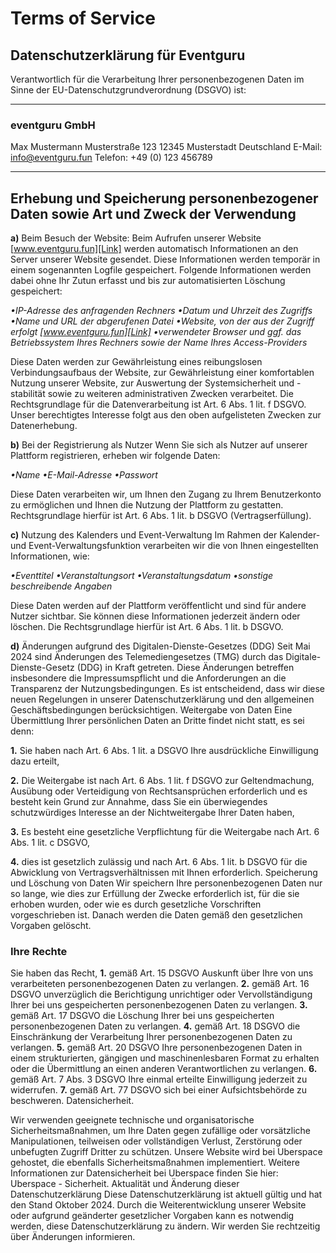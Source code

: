 # Terms of Service

## Datenschutzerklärung für Eventguru

Verantwortlich für die Verarbeitung Ihrer personenbezogenen Daten im Sinne der EU-Datenschutzgrundverordnung (DSGVO) ist:

***

### eventguru GmbH

Max Mustermann
Musterstraße 123
12345 Musterstadt
Deutschland
E-Mail: [info@eventguru.fun][Kontakt]
Telefon: +49 (0) 123 456789

***

## Erhebung und Speicherung personenbezogener Daten sowie Art und Zweck der Verwendung

**a)** Beim Besuch der Website:
Beim Aufrufen unserer Website [www.eventguru.fun][Link] werden automatisch Informationen an den Server unserer Website gesendet. Diese Informationen werden temporär in einem sogenannten Logfile gespeichert. Folgende Informationen werden dabei ohne Ihr Zutun erfasst und bis zur automatisierten Löschung gespeichert:

*•IP-Adresse des anfragenden Rechners
•Datum und Uhrzeit des Zugriffs
•Name und URL der abgerufenen Datei
•Website, von der aus der Zugriff erfolgt [www.eventguru.fun][Link]
•verwendeter Browser und ggf. das Betriebssystem Ihres Rechners sowie der Name Ihres Access-Providers*

Diese Daten werden zur Gewährleistung eines reibungslosen Verbindungsaufbaus der Website, zur Gewährleistung einer komfortablen Nutzung unserer Website, zur Auswertung der Systemsicherheit und -stabilität sowie zu weiteren administrativen Zwecken verarbeitet. Die Rechtsgrundlage für die Datenverarbeitung ist Art. 6 Abs. 1 lit. f DSGVO. Unser berechtigtes Interesse folgt aus den oben aufgelisteten Zwecken zur Datenerhebung.

**b)** Bei der Registrierung als Nutzer
Wenn Sie sich als Nutzer auf unserer Plattform registrieren, erheben wir folgende Daten:

*•Name
•E-Mail-Adresse
•Passwort*

Diese Daten verarbeiten wir, um Ihnen den Zugang zu Ihrem Benutzerkonto zu ermöglichen und Ihnen die Nutzung der Plattform zu gestatten. Rechtsgrundlage hierfür ist Art. 6 Abs. 1 lit. b DSGVO (Vertragserfüllung).

**c)** Nutzung des Kalenders und Event-Verwaltung
Im Rahmen der Kalender- und Event-Verwaltungsfunktion verarbeiten wir die von Ihnen eingestellten Informationen, wie:

*•Eventtitel
•Veranstaltungsort
•Veranstaltungsdatum
•sonstige beschreibende Angaben*

Diese Daten werden auf der Plattform veröffentlicht und sind für andere Nutzer sichtbar. Sie können diese Informationen jederzeit ändern oder löschen. Die Rechtsgrundlage hierfür ist Art. 6 Abs. 1 lit. b DSGVO.

**d)** Änderungen aufgrund des Digitalen-Dienste-Gesetzes (DDG)
Seit Mai 2024 sind Änderungen des Telemediengesetzes (TMG) durch das Digitale-Dienste-Gesetz (DDG) in Kraft getreten. Diese Änderungen betreffen insbesondere die Impressumspflicht und die Anforderungen an die Transparenz der Nutzungsbedingungen. Es ist entscheidend, dass wir diese neuen Regelungen in unserer Datenschutzerklärung und den allgemeinen Geschäftsbedingungen berücksichtigen.
Weitergabe von Daten
Eine Übermittlung Ihrer persönlichen Daten an Dritte findet nicht statt, es sei denn:

**1.** Sie haben nach Art. 6 Abs. 1 lit. a DSGVO Ihre ausdrückliche Einwilligung dazu erteilt,

**2.** Die Weitergabe ist nach Art. 6 Abs. 1 lit. f DSGVO zur Geltendmachung, Ausübung oder Verteidigung von Rechtsansprüchen erforderlich und es besteht kein Grund zur Annahme, dass Sie ein überwiegendes schutzwürdiges Interesse an der Nichtweitergabe Ihrer Daten haben,

**3.** Es besteht eine gesetzliche Verpflichtung für die Weitergabe nach Art. 6 Abs. 1 lit. c DSGVO,

**4.** dies ist gesetzlich zulässig und nach Art. 6 Abs. 1 lit. b DSGVO für die Abwicklung von Vertragsverhältnissen mit Ihnen erforderlich.
Speicherung und Löschung von Daten
Wir speichern Ihre personenbezogenen Daten nur so lange, wie dies zur Erfüllung der Zwecke erforderlich ist, für die sie erhoben wurden, oder wie es durch gesetzliche Vorschriften vorgeschrieben ist. Danach werden die Daten gemäß den gesetzlichen Vorgaben gelöscht.

### Ihre Rechte

Sie haben das Recht,
**1.** gemäß Art. 15 DSGVO Auskunft über Ihre von uns verarbeiteten personenbezogenen Daten zu verlangen.
**2.** gemäß Art. 16 DSGVO unverzüglich die Berichtigung unrichtiger oder Vervollständigung Ihrer bei uns gespeicherten personenbezogenen Daten zu verlangen.
**3.** gemäß Art. 17 DSGVO die Löschung Ihrer bei uns gespeicherten personenbezogenen Daten zu verlangen.
**4.** gemäß Art. 18 DSGVO die Einschränkung der Verarbeitung Ihrer personenbezogenen Daten zu verlangen.
**5.** gemäß Art. 20 DSGVO Ihre personenbezogenen Daten in einem strukturierten, gängigen und maschinenlesbaren Format zu erhalten oder die Übermittlung an einen anderen Verantwortlichen zu verlangen.
**6.** gemäß Art. 7 Abs. 3 DSGVO Ihre einmal erteilte Einwilligung jederzeit zu widerrufen.
**7.** gemäß Art. 77 DSGVO sich bei einer Aufsichtsbehörde zu beschweren.
Datensicherheit.

Wir verwenden geeignete technische und organisatorische Sicherheitsmaßnahmen, um Ihre Daten gegen zufällige oder vorsätzliche Manipulationen, teilweisen oder vollständigen Verlust, Zerstörung oder unbefugten Zugriff Dritter zu schützen. Unsere Website wird bei Uberspace gehostet, die ebenfalls Sicherheitsmaßnahmen implementiert. Weitere Informationen zur Datensicherheit bei Uberspace finden Sie hier: Uberspace - Sicherheit.
Aktualität und Änderung dieser Datenschutzerklärung
Diese Datenschutzerklärung ist aktuell gültig und hat den Stand Oktober 2024. Durch die Weiterentwicklung unserer Website oder aufgrund geänderter gesetzlicher Vorgaben kann es notwendig werden, diese Datenschutzerklärung zu ändern. Wir werden Sie rechtzeitig über Änderungen informieren.

[Link]: https://www.eventguru.fun

[Kontakt]: mailto:hallo@eventguru.fun?subject=Nutzungsbedingungen%20Fragen%20und%20Anmerlungen&body=Hallo%20Eventguru%20Team%2C%0D%0A%0D%0A